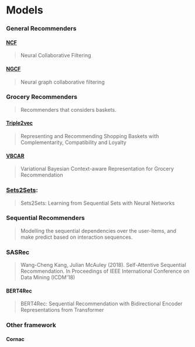 # Models

### General Recommenders

#### [NCF](https://arxiv.org/pdf/1708.05031.pdf) 
> Neural Collaborative Filtering 

#### [NGCF](https://dl.acm.org/doi/abs/10.1145/3331184.3331267)
> Neural graph collaborative filtering

### Grocery Recommenders
> Recommenders that considers baskets.

#### [Triple2vec]()
> Representing and Recommending Shopping Baskets with Complementarity, Compatibility and Loyalty

#### [VBCAR](https://arxiv.org/abs/1909.07705)
> Variational Bayesian Context-aware Representation for Grocery Recommendation

### [Sets2Sets]():
> Sets2Sets: Learning from Sequential Sets with Neural Networks

### Sequential Recommenders

> Modelling the sequential dependencies over the user-items, and make predict based on interaction sequences.

### SASRec
> Wang-Cheng Kang, Julian McAuley (2018). Self-Attentive Sequential Recommendation. In Proceedings of IEEE International Conference on Data Mining (ICDM'18)

#### BERT4Rec
> BERT4Rec: Sequential Recommendation with Bidirectional Encoder Representations from Transformer

### Other framework

#### Cornac

